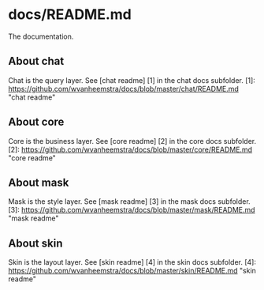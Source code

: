 docs/README.md
==============

The documentation.

About chat
----------
Chat is the query layer.
See [chat readme] [1] in the chat docs subfolder.
[1]: https://github.com/wvanheemstra/docs/blob/master/chat/README.md "chat readme"

About core
----------
Core is the business layer.
See [core readme] [2] in the core docs subfolder.
[2]: https://github.com/wvanheemstra/docs/blob/master/core/README.md "core readme"

About mask
----------
Mask is the style layer. 
See [mask readme] [3] in the mask docs subfolder.
[3]: https://github.com/wvanheemstra/docs/blob/master/mask/README.md "mask readme"

About skin
----------
Skin is the layout layer.
See [skin readme] [4] in the skin docs subfolder.
[4]: https://github.com/wvanheemstra/docs/blob/master/skin/README.md "skin readme"